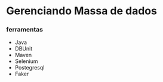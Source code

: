# Gerenciando Massa de dados

### ferramentas
* Java
* DBUnit
* Maven
* Selenium
* Postegresql
* Faker